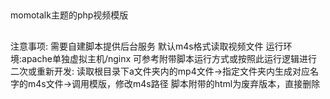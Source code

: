 ##
momotalk主题的php视频模版
##
注意事项:
需要自建脚本提供后台服务
默认m4s格式读取视频文件
运行环境:apache单独虚拟主机/nginx
可参考附带脚本运行方式或按照此运行逻辑进行二次或重新开发:
读取根目录下a文件夹内的mp4文件→指定文件夹内生成对应名字的m4s文件→调用模版，修改m4s路径
脚本附带的html为废弃版本，直接删除

